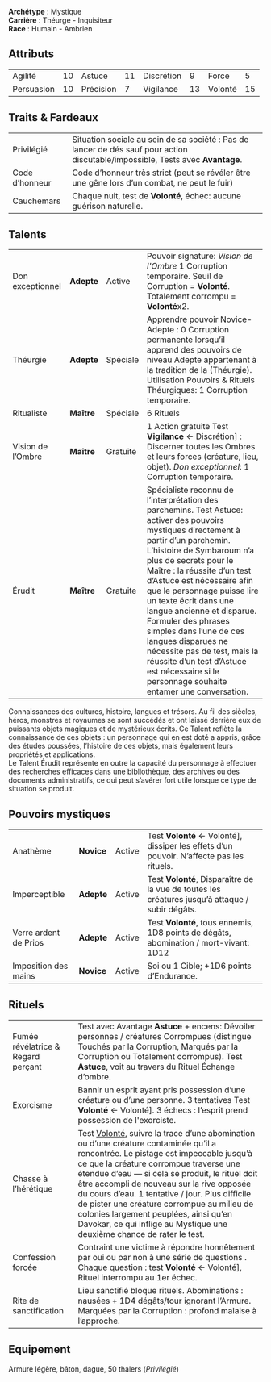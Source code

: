 **Archétype** : Mystique  
**Carrière** : Théurge - Inquisiteur  
**Race** : Humain - Ambrien

## Attributs

|     |     |     |     |     |     |     |     |
| --- | --- | --- | --- | --- | --- | --- | --- |
| Agilité | 10  | Astuce | 11  | Discrétion | 9   | Force | 5   |
| Persuasion | 10  | Précision | 7   | Vigilance | 13  | Volonté | 15  |

## Traits & Fardeaux

|     |     | 
| --- | --- |
| Privilégié|Situation sociale au sein de sa société : Pas de lancer de dés sauf pour action discutable/impossible, Tests avec **Avantage**. |
| Code d’honneur|Code d’honneur très strict (peut se révéler être une gêne lors d’un combat, ne peut le fuir) |
| Cauchemars|Chaque nuit, test de **Volonté**, échec: aucune guérison naturelle. |

## Talents

|     |     |     |     |
| --- | --- | --- | --- |
|Don exceptionnel| **Adepte**|Active|Pouvoir signature: _Vision de l'Ombre_ 1 Corruption temporaire. Seuil de Corruption = **Volonté**. Totalement corrompu = **Volonté**x2.|
|Théurgie|**Adepte**|Spéciale|Apprendre pouvoir Novice-Adepte : 0 Corruption permanente lorsqu’il apprend des pouvoirs de niveau Adepte appartenant à la tradition de la (Théurgie). Utilisation Pouvoirs & Rituels Théurgiques: 1 Corruption temporaire.|
|Ritualiste|**Maître**|Spéciale|6 Rituels|
|Vision de l’Ombre|**Maître**|Gratuite|1 Action gratuite Test **Vigilance** ← Discrétion] : Discerner toutes les Ombres et leurs forces (créature, lieu, objet). _Don exceptionnel_: 1 Corruption temporaire.|
|Érudit|**Maître**|Gratuite|Spécialiste reconnu de l’interprétation des parchemins. Test Astuce: activer des pouvoirs mystiques directement à partir d’un parchemin. L’histoire de Symbaroum n’a plus de secrets pour le Maître : la réussite d’un test d’Astuce est nécessaire afin que le personnage puisse lire un texte écrit dans une langue ancienne et disparue. Formuler des phrases simples dans l’une de ces langues disparues ne nécessite pas de test, mais la réussite d’un test d’Astuce est nécessaire si le personnage souhaite entamer une conversation.|

Connaissances des cultures, histoire, langues et trésors. Au fil des siècles, héros, monstres et royaumes se sont succédés et ont laissé derrière eux de puissants objets magiques et de mystérieux écrits. Ce Talent reflète la connaissance de ces objets : un personnage qui en est doté a appris, grâce des études poussées, l’histoire de ces objets, mais également leurs propriétés et applications.  
Le Talent Érudit représente en outre la capacité du personnage à effectuer des recherches efficaces dans une bibliothèque, des archives ou des documents administratifs, ce qui peut s’avérer fort utile lorsque ce type de situation se produit.

## Pouvoirs mystiques

|     |     |     |     |
| --- | --- | --- | --- |
|Anathème|**Novice**|Active|Test **Volonté** ← Volonté], dissiper les effets d’un pouvoir. N’affecte pas les rituels.|
|Imperceptible|**Adepte**|Active|Test **Volonté**, Disparaître de la vue de toutes les créatures jusqu’à attaque / subir dégâts.|
|Verre ardent de Prios|**Adepte**|Active|Test **Volonté**, tous ennemis, 1D8 points de dégâts, abomination / mort-vivant: 1D12|
|Imposition des mains|**Novice**|Active|Soi ou 1 Cible; +1D6 points d’Endurance.|

## Rituels

|     |     |
| --- | --- |
|Fumée révélatrice & Regard perçant|Test avec Avantage **Astuce** + encens: Dévoiler personnes / créatures Corrompues (distingue Touchés par la Corruption, Marqués par la Corruption ou Totalement corrompus). Test **Astuce**, voit au travers du Rituel Échange d’ombre.|
|Exorcisme|Bannir un esprit ayant pris possession d’une créature ou d’une personne. 3 tentatives Test **Volonté** ← Volonté]. 3 échecs : l’esprit prend possession de l'exorciste.|
|Chasse à l’hérétique|Test [Volonté](/2024-10-28_001.md#Volont%C3%A9), suivre la trace d’une abomination ou d’une créature contaminée qu’il a rencontrée. Le pistage est impeccable jusqu’à ce que la créature corrompue traverse une étendue d’eau — si cela se produit, le rituel doit être accompli de nouveau sur la rive opposée du cours d’eau. 1 tentative / jour. Plus difficile de pister une créature corrompue au milieu de colonies largement peuplées, ainsi qu’en Davokar, ce qui inflige au Mystique une deuxième chance de rater le test.|
|Confession forcée|Contraint une victime à répondre honnêtement par oui ou par non à une série de questions . Chaque question : test **Volonté** ← Volonté], Rituel interrompu au 1er échec.|
|Rite de sanctification|Lieu sanctifié bloque rituels. Abominations : nausées + 1D4 dégâts/tour ignorant l’Armure. Marquées par la Corruption : profond malaise à l’approche.|

## Equipement
Armure légère, bâton, dague, 50 thalers (_Privilégié_)
